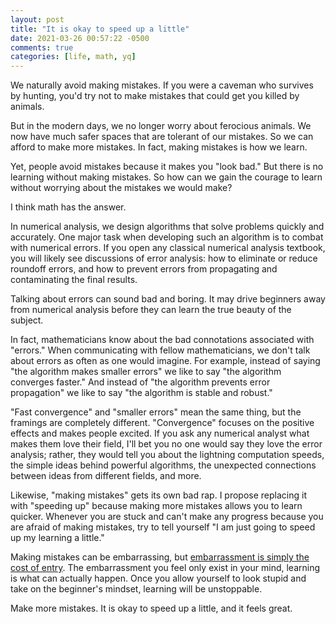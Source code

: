 ```yaml
---
layout: post
title: "It is okay to speed up a little"
date: 2021-03-26 00:57:22 -0500
comments: true
categories: [life, math, yq]
---
```




We naturally avoid making mistakes. If you were a caveman who survives by hunting, you'd try not to make mistakes that could get you killed by animals. 

But in the modern days, we no longer worry about ferocious animals. We now have much safer spaces that are tolerant of our mistakes. So we can afford to make more mistakes. In fact, making mistakes is how we learn.

Yet, people avoid mistakes because it makes you "look bad." But there is no learning without making mistakes. So how can we gain the courage to learn without worrying about the mistakes we would make?

I think math has the answer.

<!--more-->

In numerical analysis, we design algorithms that solve problems quickly and accurately. One major task when developing such an algorithm is to combat with numerical errors. If you open any classical numerical analysis textbook, you will likely see discussions of error analysis: how to eliminate or reduce roundoff errors, and how to prevent errors from propagating and contaminating the final results.

Talking about errors can sound bad and boring. It may drive beginners away from numerical analysis before they can learn the true beauty of the subject.

In fact, mathematicians know about the bad connotations associated with "errors." When communicating with fellow mathematicians, we don't talk about errors as often as one would imagine. For example, instead of saying "the algorithm makes smaller errors" we like to say "the algorithm converges faster." And instead of "the algorithm prevents error propagation" we like to say "the algorithm is stable and robust."

"Fast convergence" and "smaller errors" mean the same thing, but the framings are completely different. "Convergence" focuses on the positive effects and makes people excited. If you ask any numerical analyst what makes them love their field, I'll bet you no one would say they love the error analysis; rather, they would tell you about the lightning computation speeds, the simple ideas behind powerful algorithms, the unexpected connections between ideas from different fields, and more.

Likewise, "making mistakes" gets its own bad rap. I propose replacing it with "speeding up" because making more mistakes allows you to learn quicker. Whenever you are stuck and can't make any progress because you are afraid of making mistakes, try to tell yourself "I am just going to speed up my learning a little."

Making mistakes can be embarrassing, but [embarrassment is simply the cost of entry](https://twitter.com/edlatimore/status/1058305553020141570). The embarrassment you feel only exist in your mind, learning is what can actually happen. Once you allow yourself to look stupid and take on the beginner's mindset, learning will be unstoppable.

Make more mistakes. It is okay to speed up a little, and it feels great.


